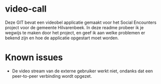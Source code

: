 # video-call
Deze GIT bevat een videobel applicatie gemaakt voor het Social Encounters project voor de gemeente Hilvarenbeek. In deze readme probeer ik je wegwijs te maken door het project, en geef ik aan welke problemen er bekend zijn en hoe de applicatie opgestart moet worden.
# Known issues
- De video stream van de externe gebruiker werkt niet, ondanks dat een peer-to-peer verbinding wordt opgezet.

